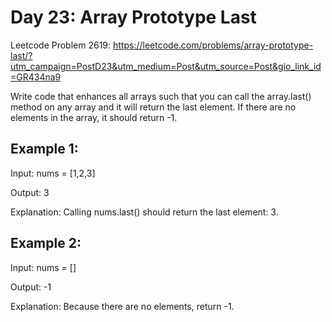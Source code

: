 # Day 23: Array Prototype Last

Leetcode Problem 2619: https://leetcode.com/problems/array-prototype-last/?utm_campaign=PostD23&utm_medium=Post&utm_source=Post&gio_link_id=GR434na9

Write code that enhances all arrays such that you can call the array.last() method on any array and it will return the last element. If there are no elements in the array, it should return -1.
 

## Example 1:

Input: nums = [1,2,3]

Output: 3

Explanation: Calling nums.last() should return the last element: 3.

## Example 2:

Input: nums = []

Output: -1

Explanation: Because there are no elements, return -1.